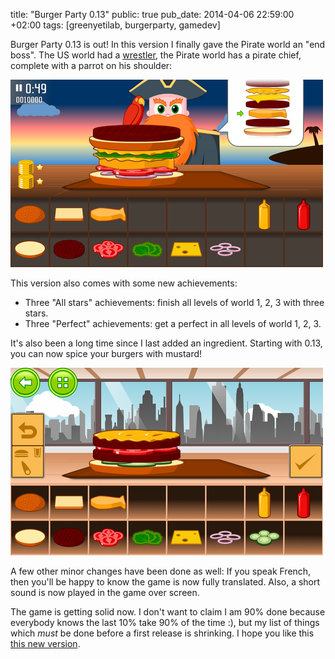 title: "Burger Party 0.13"
public: true
pub_date: 2014-04-06 22:59:00 +02:00
tags: [greenyetilab, burgerparty, gamedev]


Burger Party 0.13 is out! In this version I finally gave the Pirate world an "end boss". The US world had a [wrestler][], the Pirate world has a pirate chief, complete with a parrot on his shoulder:

[wrestler]: /2013/wrestler-v2

[![Pirate Boss](/projects/burgerparty/0.13/thumb-pirate-boss.png)](/projects/burgerparty/0.13/pirate-boss.png)

This version also comes with some new achievements:

- Three "All stars" achievements: finish all levels of world 1, 2, 3 with three stars.
- Three "Perfect" achievements: get a perfect in all levels of world 1, 2, 3.

It's also been a long time since I last added an ingredient. Starting with 0.13, you can now spice your burgers with mustard!

[![Mustard!](/projects/burgerparty/0.13/thumb-mustard.png)](/projects/burgerparty/0.13/mustard.png)

A few other minor changes have been done as well: If you speak French, then you'll be happy to know the game is now fully translated. Also, a short sound is now played in the game over screen.

The game is getting solid now. I don't want to claim I am 90% done because everybody knows the last 10% take 90% of the time :), but my list of things which *must* be done before a first release is shrinking. I hope you like this [this new version](/projects/burgerparty/).
